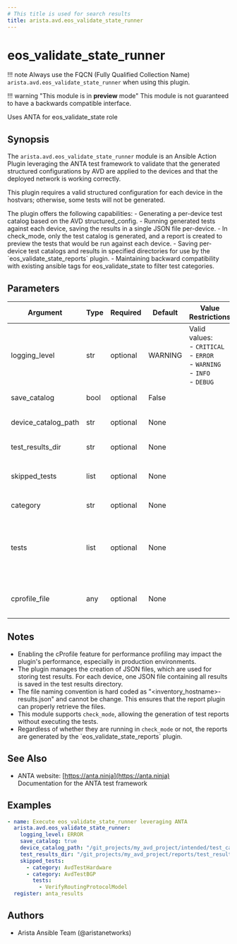 ```yaml
---
# This title is used for search results
title: arista.avd.eos_validate_state_runner
---
```

<!--
  ~ Copyright (c) 2023 Arista Networks, Inc.
  ~ Use of this source code is governed by the Apache License 2.0
  ~ that can be found in the LICENSE file.
  -->

# eos_validate_state_runner

!!! note
    Always use the FQCN (Fully Qualified Collection Name) `arista.avd.eos_validate_state_runner` when using this plugin.

!!! warning "This module is in **preview** mode"
    This module is not guaranteed to have a backwards compatible interface.

Uses ANTA for eos\_validate\_state role

## Synopsis

The <code>arista.avd.eos\_validate\_state\_runner</code> module is an Ansible Action Plugin leveraging the ANTA test framework to validate that the generated structured configurations by AVD are applied to the devices and that the deployed network is working correctly.

This plugin requires a valid structured configuration for each device in the hostvars\; otherwise, some tests will not be generated.

The plugin offers the following capabilities\:
    \- Generating a per\-device test catalog based on the AVD structured\_config.
    \- Running generated tests against each device, saving the results in a single JSON file per\-device.
    \- In check\_mode, only the test catalog is generated, and a report is created to preview the tests that would be run against each device.
    \- Saving per\-device test catalogs and results in specified directories for use by the \`eos\_validate\_state\_reports\` plugin.
    \- Maintaining backward compatibility with existing ansible tags for eos\_validate\_state to filter test categories.

## Parameters

| Argument | Type | Required | Default | Value Restrictions | Description |
| -------- | ---- | -------- | ------- | ------------------ | ----------- |
| logging_level | str | optional | WARNING | Valid values:<br>- <code>CRITICAL</code><br>- <code>ERROR</code><br>- <code>WARNING</code><br>- <code>INFO</code><br>- <code>DEBUG</code> | Sets the log level for the ANTA library. Defaults to \"WARNING\" if not specified. |
| save_catalog | bool | optional | False |  | Indicates whether to save the test catalog for each device. |
| device_catalog_path | str | optional | None |  | The absolute path where the device test catalog will be saved.<br>Required if <code>save\_catalog</code> is set to <code>True</code>. |
| test_results_dir | str | optional | None |  | The directory where the test results JSON file for each host will be saved. |
| skipped_tests | list | optional | None |  | A list of dictionaries specifying categories and, optionally, tests to skip.<br>Each dictionary must have a key <code>category</code> and can optionally include a <code>tests</code> key. |
|     category | str | optional | None |  | The name of an AvdTest category \(e.g., <code>AvdTestHardware</code>\). |
|     tests | list | optional | None |  | An optional list of specific tests in the category to skip \(e.g., <code>VerifyRoutingProtocolModel</code> in <code>AvdTestBGP</code>\).<br>If not specified, all tests in the category are considered.<br>For a complete list of available tests, see \[link to the test list\]\(https\://avd.sh/en/stable/roles/eos\_validate\_state/ANTA\-Preview.html\#test\-categories\). |
| cprofile_file | any | optional | None |  | The filename for storing cProfile data, useful for debugging performance issues.<br>Be aware that enabling cProfile can affect performance, so use it only for troubleshooting. |

## Notes

- Enabling the cProfile feature for performance profiling may impact the plugin\'s performance, especially in production environments.
- The plugin manages the creation of JSON files, which are used for storing test results. For each device, one JSON file containing all results is saved in the test results directory.
- The file naming convention is hard coded as \"\<inventory\_hostname\>\-results.json\" and cannot be change. This ensures that the report plugin can properly retrieve the files.
- This module supports <code>check\_mode</code>, allowing the generation of test reports without executing the tests.
- Regardless of whether they are running in <code>check\_mode</code> or not, the reports are generated by the \`eos\_validate\_state\_reports\` plugin.

## See Also

- ANTA website: [https://anta.ninja](https://anta.ninja)<br>Documentation for the ANTA test framework

## Examples

```yaml
- name: Execute eos_validate_state_runner leveraging ANTA
  arista.avd.eos_validate_state_runner:
    logging_level: ERROR
    save_catalog: true
    device_catalog_path: "/git_projects/my_avd_project/intended/test_catalogs/{{ inventory_hostname }}-catalog.yml"
    test_results_dir: "/git_projects/my_avd_project/reports/test_results"
    skipped_tests:
      - category: AvdTestHardware
      - category: AvdTestBGP
        tests:
          - VerifyRoutingProtocolModel
  register: anta_results
```

## Authors

- Arista Ansible Team (@aristanetworks)
